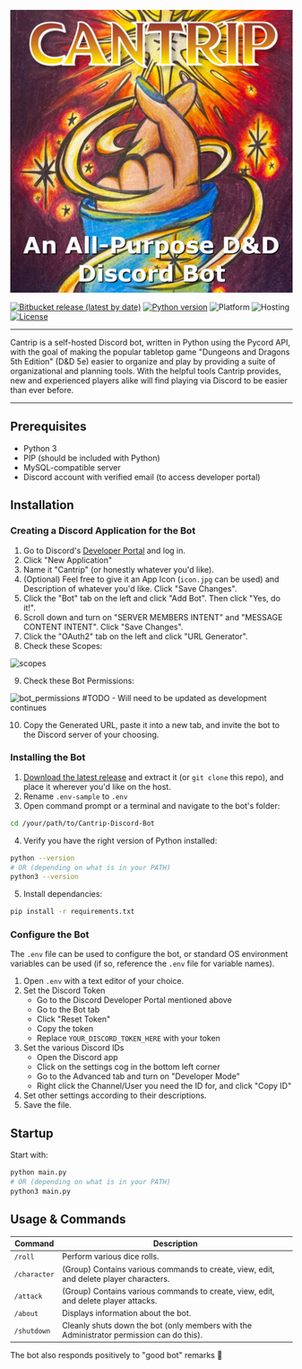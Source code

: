 ![Cantrip - *An All-Purpose D&D Discord Bot*](logo.jpg)

[![Bitbucket release (latest by date)](https://img.shields.io/badge/release-0.1.0-blue?logo=bitbucket)](https://bitbucket.org/comp-350-2/cantrip-discord-bot/src/master/) [![Python version](https://img.shields.io/badge/python-3.x.x-brightgreen?logo=python)](https://www.python.org/downloads/) ![Platform](https://img.shields.io/badge/platform-windows%20%7C%20linux-lightgrey) ![Hosting](https://img.shields.io/badge/hosting-self--hosted-blue) [![License](https://img.shields.io/badge/license-GNU%20GPLv3-green)](https://bitbucket.org/comp-350-2/cantrip-discord-bot/src/master/LICENSE)

___

Cantrip is a self-hosted Discord bot, written in Python using the Pycord API, with the goal of making the
popular tabletop game "Dungeons and Dragons 5th Edition" (D&D 5e) easier to organize and
play by providing a suite of organizational and planning tools. With the helpful tools Cantrip
provides, new and experienced players alike will find playing via Discord to be easier than ever
before.

___

## Prerequisites

- Python 3
- PIP (should be included with Python)
- MySQL-compatible server
- Discord account with verified email (to access developer portal)

## Installation

### Creating a Discord Application for the Bot

1. Go to Discord's [Developer Portal](http://discordapp.com/developers/applications) and log in.
2. Click "New Application"
3. Name it "Cantrip" (or honestly whatever you'd like).
4. (Optional) Feel free to give it an App Icon (`icon.jpg` can be used) and Description of whatever you'd like. Click "Save Changes".
5. Click the "Bot" tab on the left and click "Add Bot". Then click "Yes, do it!".
6. Scroll down and turn on "SERVER MEMBERS INTENT" and "MESSAGE CONTENT INTENT". Click "Save Changes".
7. Click the "OAuth2" tab on the left and click "URL Generator".
8. Check these Scopes:

![scopes](https://user-images.githubusercontent.com/4533989/215032768-fb2c4887-85cd-42fe-adaf-5927f17cb2a6.jpg)

9. Check these Bot Permissions:

![bot_permissions #TODO - Will need to be updated as development continues](https://user-images.githubusercontent.com/4533989/215032794-58778138-6889-4996-9965-4ecca7cf9ddb.jpg)

10. Copy the Generated URL, paste it into a new tab, and invite the bot to the Discord server of your choosing.

### Installing the Bot

1. [Download the latest release](https://bitbucket.org/comp-350-2/cantrip-discord-bot/downloads/) and extract it (or `git clone` this repo), and place it wherever you'd like on the host.
2. Rename `.env-sample` to `.env`
3. Open command prompt or a terminal and navigate to the bot's folder:

```bash
cd /your/path/to/Cantrip-Discord-Bot
```

4. Verify you have the right version of Python installed:

```bash
python --version
# OR (depending on what is in your PATH)
python3 --version
```
5. Install dependancies:
```bash
pip install -r requirements.txt
```

### Configure the Bot

The `.env` file can be used to configure the bot, or standard OS environment variables can be used (if so, reference the `.env` file for variable names).
1. Open `.env` with a text editor of your choice.
2. Set the Discord Token
    - Go to the Discord Developer Portal mentioned above
    - Go to the Bot tab
    - Click "Reset Token"
    - Copy the token
    - Replace `YOUR_DISCORD_TOKEN_HERE` with your token
3. Set the various Discord IDs
    - Open the Discord app
    - Click on the settings cog in the bottom left corner
    - Go to the Advanced tab and turn on "Developer Mode"
    - Right click the Channel/User you need the ID for, and click "Copy ID"
4. Set other settings according to their descriptions.
5. Save the file.

## Startup

Start with:
```bash
python main.py
# OR (depending on what is in your PATH)
python3 main.py
```

## Usage & Commands

| Command | Description |
|---------|-------------|
| `/roll` | Perform various dice rolls. |
| `/character` | (Group) Contains various commands to create, view, edit, and delete player characters. |
| `/attack` | (Group) Contains various commands to create, view, edit, and delete player attacks. |
| `/about` | Displays information about the bot. |
| `/shutdown` | Cleanly shuts down the bot (only members with the Administrator permission can do this). |

The bot also responds positively to "good bot" remarks 🙂
